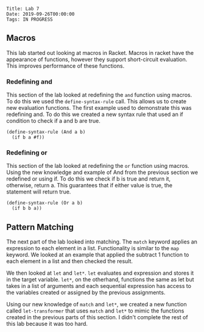     Title: Lab 7
    Date: 2019-09-26T00:00:00
    Tags: IN PROGRESS

## Macros

This lab started out looking at macros in Racket. Macros in racket have the appearance of functions, however they support short-circuit evaluation. This improves performance of these functions.

### Redefining and

This section of the lab looked at redefining the `and` function using macros. To do this we used the `define-syntax-rule` call. This allows us to create new evaluation functions. The first example used to demonstrate this was redefining and. To do this we created a new syntax rule that used an if condition to check if a and b are true.

```racket
(define-syntax-rule (And a b)
  (if b a #f))
```

### Redefining or

This section of the lab looked at redefining the `or` function using macros. Using the new  knowledge and example of And from the previous section we redefined or using if. To do this we check if b is true and return it, otherwise, return a. This guarantees that if either value is true, the statement will return true.

```racket
(define-syntax-rule (Or a b)
  (if b b a))
```

## Pattern Matching

The next part of the lab looked into matching. The `match` keyword applies an expression to each element in a list. Functionality is similar to the `map` keyword. We looked at an example that applied the subtract 1 function to each element in a list and then checked the result.

We then looked at `let` and `let*`. `let` evaluates and expression and stores it in the target variable. `let*`, on the otherhand, functions the same as let but takes in a list of arguments and each sequential expression has access to the variables created or assigned by the previous assignments.

Using our new knowledge of `match` and `let*`, we created a new function called `let-transformer` that uses `match` and `let*` to mimic the functions created in the previous parts of this section. I didn't complete the rest of this lab because it was too hard.

<!-- more -->

